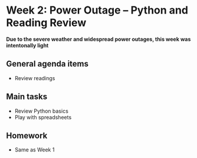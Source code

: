 # Week 2: Power Outage – Python and Reading Review

**Due to the severe weather and widespread power outages, this week was intentonally light**

## General agenda items

- Review readings

## Main tasks

- Review Python basics
- Play with spreadsheets

## Homework

- Same as Week 1
